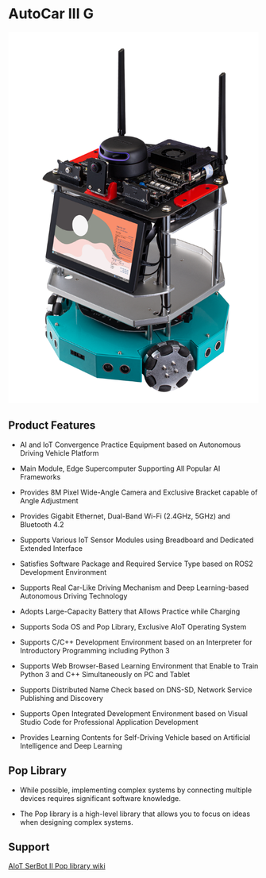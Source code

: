 # AutoCar III G
![](https://github.com/hanback-lab/SerBot-II/blob/main/SerBot%202.png)

## Product Features
- AI and IoT Convergence Practice Equipment based on Autonomous Driving Vehicle Platform

- Main Module, Edge Supercomputer Supporting All Popular AI Frameworks

- Provides 8M Pixel Wide-Angle Camera and Exclusive Bracket capable of Angle Adjustment

- Provides Gigabit Ethernet, Dual-Band Wi-Fi (2.4GHz, 5GHz) and Bluetooth 4.2

- Supports Various IoT Sensor Modules using Breadboard and Dedicated Extended Interface

- Satisfies Software Package and Required Service Type based on ROS2 Development Environment

- Supports Real Car-Like Driving Mechanism and Deep Learning-based Autonomous Driving Technology

- Adopts Large-Capacity Battery that Allows Practice while Charging

- Supports Soda OS and Pop Library, Exclusive AIoT Operating System

- Supports C/C++ Development Environment based on an Interpreter for Introductory Programming including Python 3

- Supports Web Browser-Based Learning Environment that Enable to Train Python 3 and C++ Simultaneously on PC and Tablet

- Supports Distributed Name Check based on DNS-SD, Network Service Publishing and Discovery

- Supports Open Integrated Development Environment based on Visual Studio Code for Professional Application Development

- Provides Learning Contents for Self-Driving Vehicle based on Artificial Intelligence and Deep Learning

## Pop Library
- While possible, implementing complex systems by connecting multiple devices requires significant software knowledge.

- The Pop library is a high-level library that allows you to focus on ideas when designing complex systems.

## Support 

[AIoT SerBot II Pop library wiki](https://github.com/hanback-docs/AutoCar-IIIG/wiki)
